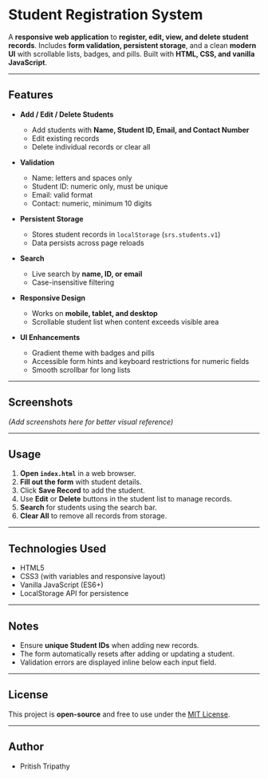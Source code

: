 # Student Registration System

A **responsive web application** to **register, edit, view, and delete student records**. Includes **form validation, persistent storage**, and a clean **modern UI** with scrollable lists, badges, and pills. Built with **HTML, CSS, and vanilla JavaScript**.

---

## Features

- **Add / Edit / Delete Students**
  - Add students with **Name, Student ID, Email, and Contact Number**
  - Edit existing records
  - Delete individual records or clear all

- **Validation**
  - Name: letters and spaces only
  - Student ID: numeric only, must be unique
  - Email: valid format
  - Contact: numeric, minimum 10 digits

- **Persistent Storage**
  - Stores student records in `localStorage` (`srs.students.v1`)
  - Data persists across page reloads

- **Search**
  - Live search by **name, ID, or email**
  - Case-insensitive filtering

- **Responsive Design**
  - Works on **mobile, tablet, and desktop**
  - Scrollable student list when content exceeds visible area

- **UI Enhancements**
  - Gradient theme with badges and pills
  - Accessible form hints and keyboard restrictions for numeric fields
  - Smooth scrollbar for long lists

---

## Screenshots

*(Add screenshots here for better visual reference)*

---

## Usage

1. **Open `index.html`** in a web browser.
2. **Fill out the form** with student details.
3. Click **Save Record** to add the student.
4. Use **Edit** or **Delete** buttons in the student list to manage records.
5. **Search** for students using the search bar.
6. **Clear All** to remove all records from storage.

---

## Technologies Used

- HTML5
- CSS3 (with variables and responsive layout)
- Vanilla JavaScript (ES6+)
- LocalStorage API for persistence

---

## Notes

- Ensure **unique Student IDs** when adding new records.
- The form automatically resets after adding or updating a student.
- Validation errors are displayed inline below each input field.

---

## License

This project is **open-source** and free to use under the [MIT License](LICENSE).

---

## Author

- Pritish Tripathy